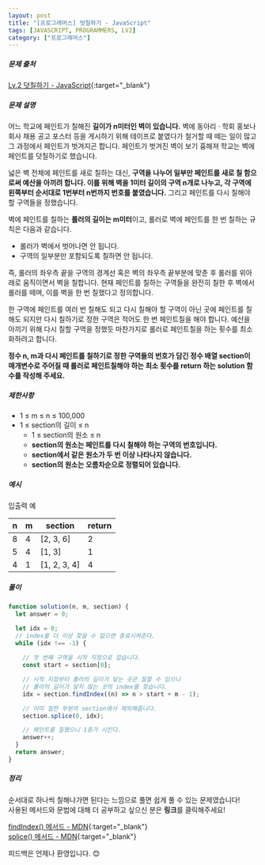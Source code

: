 ```yaml
---
layout: post
title: "[프로그래머스] 덧칠하기 - JavaScript"
tags: [JAVASCRIPT, PROGRAMMERS, LV2]
category: ["프로그래머스"]
---
```


##### 문제 출처

[Lv.2 덧칠하기 - JavaScript](https://school.programmers.co.kr/learn/courses/30/lessons/161989?language=javascript){:target="\_blank"}

##### 문제 설명

어느 학교에 페인트가 칠해진 **길이가 n미터인 벽이 있습니다.** 벽에 동아리 · 학회 홍보나 회사 채용 공고 포스터 등을 게시하기 위해 테이프로 붙였다가 철거할 때 떼는 일이 많고 그 과정에서 페인트가 벗겨지곤 합니다. 페인트가 벗겨진 벽이 보기 흉해져 학교는 벽에 페인트를 덧칠하기로 했습니다.

넓은 벽 전체에 페인트를 새로 칠하는 대신, **구역을 나누어 일부만 페인트를 새로 칠 함으로써 예산을 아끼려 합니다. 이를 위해 벽을 1미터 길이의 구역 n개로 나누고, 각 구역에 왼쪽부터 순서대로 1번부터 n번까지 번호를 붙였습니다.** 그리고 페인트를 다시 칠해야 할 구역들을 정했습니다.

벽에 페인트를 칠하는 **롤러의 길이는 m미터**이고, 롤러로 벽에 페인트를 한 번 칠하는 규칙은 다음과 같습니다.

- 롤러가 벽에서 벗어나면 안 됩니다.
- 구역의 일부분만 포함되도록 칠하면 안 됩니다.

즉, 롤러의 좌우측 끝을 구역의 경계선 혹은 벽의 좌우측 끝부분에 맞춘 후 롤러를 위아래로 움직이면서 벽을 칠합니다. 현재 페인트를 칠하는 구역들을 완전히 칠한 후 벽에서 롤러를 떼며, 이를 벽을 한 번 칠했다고 정의합니다.

한 구역에 페인트를 여러 번 칠해도 되고 다시 칠해야 할 구역이 아닌 곳에 페인트를 칠해도 되지만 다시 칠하기로 정한 구역은 적어도 한 번 페인트칠을 해야 합니다. 예산을 아끼기 위해 다시 칠할 구역을 정했듯 마찬가지로 롤러로 페인트칠을 하는 횟수를 최소화하려고 합니다.

**정수 n, m과 다시 페인트를 칠하기로 정한 구역들의 번호가 담긴 정수 배열 section이 매개변수로 주어질 때 롤러로 페인트칠해야 하는 최소 횟수를 return 하는 solution 함수를 작성해 주세요.**

##### 제한사항

- 1 ≤ m ≤ n ≤ 100,000
- 1 ≤ section의 길이 ≤ n
  - 1 ≤ section의 원소 ≤ n
  - **section의 원소는 페인트를 다시 칠해야 하는 구역의 번호입니다.**
  - **section에서 같은 원소가 두 번 이상 나타나지 않습니다.**
  - **section의 원소는 오름차순으로 정렬되어 있습니다.**

##### 예시

입출력 예

| n   | m   | section      | return |
| --- | --- | ------------ | ------ |
| 8   | 4   | [2, 3, 6]    | 2      |
| 5   | 4   | [1, 3]       | 1      |
| 4   | 1   | [1, 2, 3, 4] | 4      |

##### 풀이

```javascript
function solution(n, m, section) {
  let answer = 0;

  let idx = 0;
  // index를 더 이상 찾을 수 없으면 종료시켜준다.
  while (idx !== -1) {
    
    // 첫 번째 구역을 시작 지점으로 잡습니다.
    const start = section[0];

    // 시작 지점부터 롤러의 길이가 닿는 곳은 칠할 수 있으니
    // 롤러의 길이가 닿지 않는 곳의 index를 찾습니다.
    idx = section.findIndex((n) => n > start + m - 1);

    // 이미 칠한 부분의 section에서 제외해줍니다.
    section.splice(0, idx);

    // 페인트를 칠했으니 1증가 시킨다.
    answer++;
  }
  return answer;
}
```

##### 정리

순서대로 하나씩 칠해나가면 된다는 느낌으로 풀면 쉽게 풀 수 있는 문제였습니다!<br/>
사용된 메서드와 문법에 대해 더 공부하고 싶으신 분은 **링크**를 클릭해주세요!

[findIndex() 메서드 - MDN](https://developer.mozilla.org/ko/docs/Web/JavaScript/Reference/Global_Objects/Array/findIndex){:target="\_blank"}<br />
[splice() 메서드 - MDN](https://developer.mozilla.org/ko/docs/Web/JavaScript/Reference/Global_Objects/Array/splice){:target="\_blank"}<br />

피드백은 언제나 환영입니다. 😊
